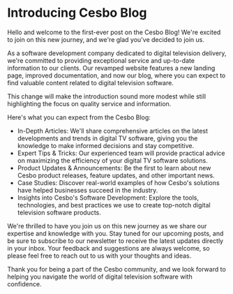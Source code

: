 # Introducing Cesbo Blog

Hello and welcome to the first-ever post on the Cesbo Blog! We're excited to join on this new journey, and we're glad you've decided to join us.

As a software development company dedicated to digital television delivery, we're committed to providing exceptional service and up-to-date information to our clients. Our revamped website features a new landing page, improved documentation, and now our blog, where you can expect to find valuable content related to digital television software.

This change will make the introduction sound more modest while still highlighting the focus on quality service and information.

Here's what you can expect from the Cesbo Blog:

- In-Depth Articles: We'll share comprehensive articles on the latest developments and trends in digital TV software, giving you the knowledge to make informed decisions and stay competitive.
- Expert Tips & Tricks: Our experienced team will provide practical advice on maximizing the efficiency of your digital TV software solutions.
- Product Updates & Announcements: Be the first to learn about new Cesbo product releases, feature updates, and other important news.
- Case Studies: Discover real-world examples of how Cesbo's solutions have helped businesses succeed in the industry.
- Insights into Cesbo's Software Development: Explore the tools, technologies, and best practices we use to create top-notch digital television software products.

We're thrilled to have you join us on this new journey as we share our expertise and knowledge with you. Stay tuned for our upcoming posts, and be sure to subscribe to our newsletter to receive the latest updates directly in your inbox. Your feedback and suggestions are always welcome, so please feel free to reach out to us with your thoughts and ideas.

Thank you for being a part of the Cesbo community, and we look forward to helping you navigate the world of digital television software with confidence.
